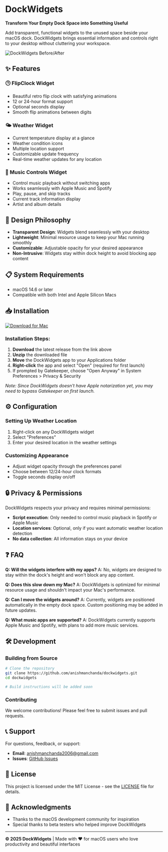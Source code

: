 # DockWidgets

**Transform Your Empty Dock Space into Something Useful**

Add transparent, functional widgets to the unused space beside your macOS dock. DockWidgets brings essential information and controls right to your desktop without cluttering your workspace.

![DockWidgets Before/After](https://github.com/anishmanchanda/dockwidgets/blob/main/media/overview-highres.png)

## ✨ Features

### 🕒 FlipClock Widget
- Beautiful retro flip clock with satisfying animations
- 12 or 24-hour format support
- Optional seconds display
- Smooth flip animations between digits

### 🌤️ Weather Widget
- Current temperature display at a glance
- Weather condition icons
- Multiple location support
- Customizable update frequency
- Real-time weather updates for any location

### 🎵 Music Controls Widget
- Control music playback without switching apps
- Works seamlessly with Apple Music and Spotify
- Play, pause, and skip tracks
- Current track information display
- Artist and album details

## 🎨 Design Philosophy

- **Transparent Design**: Widgets blend seamlessly with your desktop
- **Lightweight**: Minimal resource usage to keep your Mac running smoothly
- **Customizable**: Adjustable opacity for your desired appearance
- **Non-Intrusive**: Widgets stay within dock height to avoid blocking app content

## 📋 System Requirements

- macOS 14.6 or later
- Compatible with both Intel and Apple Silicon Macs

## 📥 Installation

[![Download for Mac](https://img.shields.io/badge/Download%20for%20Mac-blue?style=for-the-badge&logo=apple)](https://github.com/anishmanchanda/dockwidgets/releases/latest/download/DockWidgets.zip)

### Installation Steps:

1. **Download** the latest release from the link above
2. **Unzip** the downloaded file
3. **Move** the DockWidgets app to your Applications folder
4. **Right-click** the app and select "Open" (required for first launch)
5. If prompted by Gatekeeper, choose "Open Anyway" in System Preferences > Privacy & Security

*Note: Since DockWidgets doesn't have Apple notarization yet, you may need to bypass Gatekeeper on first launch.*

## ⚙️ Configuration

### Setting Up Weather Location
1. Right-click on any DockWidgets widget
2. Select "Preferences"
3. Enter your desired location in the weather settings

### Customizing Appearance
- Adjust widget opacity through the preferences panel
- Choose between 12/24-hour clock formats
- Toggle seconds display on/off

## 🔒 Privacy & Permissions

DockWidgets respects your privacy and requires minimal permissions:
- **Script execution**: Only needed to control music playback in Spotify or Apple Music
- **Location services**: Optional, only if you want automatic weather location detection
- **No data collection**: All information stays on your device

## ❓ FAQ

**Q: Will the widgets interfere with my apps?**
A: No, widgets are designed to stay within the dock's height and won't block any app content.

**Q: Does this slow down my Mac?**
A: DockWidgets is optimized for minimal resource usage and shouldn't impact your Mac's performance.

**Q: Can I move the widgets around?**
A: Currently, widgets are positioned automatically in the empty dock space. Custom positioning may be added in future updates.

**Q: What music apps are supported?**
A: DockWidgets currently supports Apple Music and Spotify, with plans to add more music services.

## 🛠️ Development

### Building from Source
```bash
# Clone the repository
git clone https://github.com/anishmanchanda/dockwidgets.git
cd dockwidgets

# Build instructions will be added soon
```

### Contributing
We welcome contributions! Please feel free to submit issues and pull requests.

## 📞 Support

For questions, feedback, or support:
- **Email**: anishmanchanda2006@gmail.com
- **Issues**: [GitHub Issues](https://github.com/anishmanchanda/dockwidgets/issues)

## 📄 License

This project is licensed under the MIT License - see the [LICENSE](LICENSE) file for details.

## 🙏 Acknowledgments

- Thanks to the macOS development community for inspiration
- Special thanks to beta testers who helped improve DockWidgets

---

**© 2025 DockWidgets** | Made with ❤️ for macOS users who love productivity and beautiful interfaces
